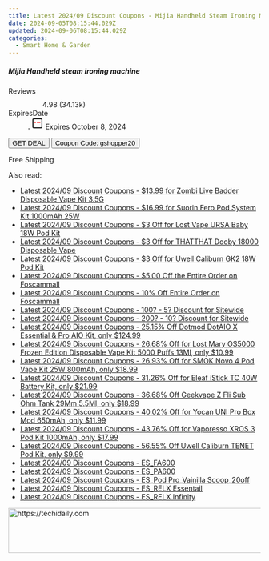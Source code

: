 ```yaml
---
title: Latest 2024/09 Discount Coupons - Mijia Handheld Steam Ironing Machine
date: 2024-09-05T08:15:44.029Z
updated: 2024-09-06T08:15:44.029Z
categories:
  - Smart Home & Garden
---
```



<div class="max-w-4xl mx-auto grid grid-cols-1 lg:max-w-5xl lg:gap-x-20 lg:grid-cols-2">
  <div class="relative p-3 col-start-1 row-start-1 flex flex-col-reverse rounded-lg bg-gradient-to-t from-black/75 via-black/0 sm:bg-none sm:row-start-2 sm:p-0 lg:row-start-1">
    <h5 class="mt-1 text-lg font-semibold text-white sm:text-slate-900 md:text-2xl dark:sm:text-white">Mijia Handheld steam ironing machine</h5>
  </div>
  
  <div class="col-start-1 col-end-3 row-start-1 grid gap-4 sm:mb-6 sm:grid-cols-4 lg:col-start-2 lg:row-span-6 lg:row-end-6 lg:mb-0 lg:gap-6">
    
  </div>
  <dl class="row-start-2 mt-4 flex items-center text-xs font-medium sm:row-start-3 sm:mt-1 md:mt-2.5 lg:row-start-2">
    <dt class="sr-only">Reviews</dt>
    <dd class="flex items-center text-indigo-600 dark:text-indigo-400">
      <svg width="24" height="24" fill="none" aria-hidden="true" class="mr-1 stroke-current dark:stroke-indigo-500">
        <path d="m12 5 2 5h5l-4 4 2.103 5L12 16l-5.103 3L9 14l-4-4h5l2-5Z" stroke-width="2" stroke-linecap="round" stroke-linejoin="round" />
      </svg>
      <span>4.98 <span class="font-normal text-slate-400">(34.13k)</span></span>
    </dd>
    <dt class="sr-only">ExpiresDate</dt>
    <dd class="flex items-center">
      <svg width="2" height="2" aria-hidden="true" fill="currentColor" class="mx-3 text-slate-300">
        <circle cx="1" cy="1" r="1" />
      </svg>
      <svg width="24" height="24" viewBox="0 0 24 24" fill="none" stroke="currentColor" stroke-width="2">
        <rect x="3" y="3" width="18" height="18" rx="2" fill="#fff" />
        <path d="M6 10L18 10" stroke="red" stroke-width="2" fill="none" />
        <path d="M10 6L10 18" stroke="#fff" stroke-width="2" fill="none" />
      </svg>
      Expires October 8, 2024    </dd>
  </dl>
  <div class="col-start-1 row-start-3 mt-4 self-center sm:col-start-2 sm:row-span-2 sm:row-start-2 sm:mt-0 lg:col-start-1 lg:row-start-3 lg:row-end-4 lg:mt-6">
    <button type="button" onClick="javascript:window.open(decodeURIComponent('https%3A%2F%2Fwww.shareasale.com%2Fu.cfm%3Fd%3D1118642%26m%3D97331%26u%3D4338022'), '_blank');void(0);" class="rounded-lg bg-red-600 px-3 py-2 text-sm font-medium leading-6 text-white">GET DEAL</button>
    <button type="button" onClick="javascript:window.open(decodeURIComponent('https%3A%2F%2Fwww.shareasale.com%2Fu.cfm%3Fd%3D1118642%26m%3D97331%26u%3D4338022'), '_blank');void(0);" class="border-dashed border-2 border-indigo-600 bg-green-100 text-sm leading-6 font-medium py-2 px-3 rounded-lg">Coupon Code: gshopper20</button>
  </div>
  <p class="col-start-1 mt-4 text-sm leading-6 sm:col-span-2 lg:col-span-1 lg:row-start-4 lg:mt-6 dark:text-slate-400">
    Free Shipping 
  </p>
</div>
<span class="atpl-alsoreadstyle">Also read:</span>
<div><ul>
<li><a href="https://coupons.techidaily.com/coupon-1107473-share-90958-sale/"><u>Latest 2024/09 Discount Coupons - $13.99 for Zombi Live Badder Disposable Vape Kit 3.5G</u></a></li>
<li><a href="https://coupons.techidaily.com/coupon-1107472-share-90958-sale/"><u>Latest 2024/09 Discount Coupons - $16.99 for Suorin Fero Pod System Kit 1000mAh 25W</u></a></li>
<li><a href="https://coupons.techidaily.com/coupon-1107698-share-59344-sale/"><u>Latest 2024/09 Discount Coupons - $3 Off for Lost Vape URSA Baby 18W Pod Kit</u></a></li>
<li><a href="https://coupons.techidaily.com/coupon-1107679-share-59344-sale/"><u>Latest 2024/09 Discount Coupons - $3 Off for THATTHAT Dooby 18000 Disposable Vape</u></a></li>
<li><a href="https://coupons.techidaily.com/coupon-1107699-share-59344-sale/"><u>Latest 2024/09 Discount Coupons - $3 Off for Uwell Caliburn GK2 18W Pod Kit</u></a></li>
<li><a href="https://coupons.techidaily.com/coupon-1107643-share-64118-sale/"><u>Latest 2024/09 Discount Coupons - $5.00 Off the Entire Order on Foscammall</u></a></li>
<li><a href="https://coupons.techidaily.com/coupon-1107642-share-64118-sale/"><u>Latest 2024/09 Discount Coupons - 10% Off Entire Order on Foscammall</u></a></li>
<li><a href="https://coupons.techidaily.com/coupon-761155-share-77450-sale/"><u>Latest 2024/09 Discount Coupons - 100? - 5? Discount for Sitewide</u></a></li>
<li><a href="https://coupons.techidaily.com/coupon-761156-share-77450-sale/"><u>Latest 2024/09 Discount Coupons - 200? - 10? Discount for Sitewide</u></a></li>
<li><a href="https://coupons.techidaily.com/coupon-1107672-share-90958-sale/"><u>Latest 2024/09 Discount Coupons - 25.15% Off Dotmod DotAIO X Essential & Pro AIO Kit, only $124.99</u></a></li>
<li><a href="https://coupons.techidaily.com/coupon-1045705-share-90958-sale/"><u>Latest 2024/09 Discount Coupons - 26.68% Off for Lost Mary OS5000 Frozen Edition Disposable Vape Kit 5000 Puffs 13Ml, only $10.99</u></a></li>
<li><a href="https://coupons.techidaily.com/coupon-773291-share-90958-sale/"><u>Latest 2024/09 Discount Coupons - 26.93% Off for SMOK Novo 4 Pod Vape Kit 25W 800mAh, only $18.99</u></a></li>
<li><a href="https://coupons.techidaily.com/coupon-888885-share-90958-sale/"><u>Latest 2024/09 Discount Coupons - 31.26% Off for Eleaf iStick TC 40W Battery Kit, only $21.99</u></a></li>
<li><a href="https://coupons.techidaily.com/coupon-1058446-share-90958-sale/"><u>Latest 2024/09 Discount Coupons - 36.68% Off Geekvape Z Fli Sub Ohm Tank 29Mm 5.5Ml, only $18.99</u></a></li>
<li><a href="https://coupons.techidaily.com/coupon-814702-share-90958-sale/"><u>Latest 2024/09 Discount Coupons - 40.02% Off for Yocan UNI Pro Box Mod 650mAh, only $11.99</u></a></li>
<li><a href="https://coupons.techidaily.com/coupon-968632-share-90958-sale/"><u>Latest 2024/09 Discount Coupons - 43.76% Off for Vaporesso XROS 3 Pod Kit 1000mAh, only $17.99</u></a></li>
<li><a href="https://coupons.techidaily.com/coupon-982773-share-90958-sale/"><u>Latest 2024/09 Discount Coupons - 56.55% Off Uwell Caliburn TENET Pod Kit, only $9.99</u></a></li>
<li><a href="https://coupons.techidaily.com/coupon-1107209-share-92020-sale/"><u>Latest 2024/09 Discount Coupons - ES_FA600</u></a></li>
<li><a href="https://coupons.techidaily.com/coupon-1107208-share-92020-sale/"><u>Latest 2024/09 Discount Coupons - ES_PA600</u></a></li>
<li><a href="https://coupons.techidaily.com/coupon-1107207-share-92020-sale/"><u>Latest 2024/09 Discount Coupons - ES_Pod Pro_Vainilla Scoop_20off</u></a></li>
<li><a href="https://coupons.techidaily.com/coupon-1107210-share-92020-sale/"><u>Latest 2024/09 Discount Coupons - ES_RELX Essentail</u></a></li>
<li><a href="https://coupons.techidaily.com/coupon-1107211-share-92020-sale/"><u>Latest 2024/09 Discount Coupons - ES_RELX Infinity</u></a></li>
</ul></div>

<ins class="adsbygoogle"
      style="display:block"
      data-ad-client="ca-pub-7571918770474297"
      data-ad-slot="8358498916"
      data-ad-format="auto"
      data-full-width-responsive="true"></ins>
<!-- affiliate ads begin -->
<a href="https://bluettiit.sjv.io/c/5597632/2114267/17093" target="_top" id="2114267">
  <img src="//a.impactradius-go.com/display-ad/17093-2114267" border="0" alt="https://techidaily.com" width="728" height="90"/>
</a>
<img height="0" width="0" src="https://bluettiit.sjv.io/i/5597632/2114267/17093" style="position:absolute;visibility:hidden;" border="0" />
<!-- affiliate ads end -->